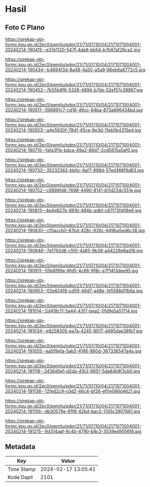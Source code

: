 # Hasil

## Foto C Plano

https://sirekap-obj-formc.kpu.go.id/2ec0/pemilu/pdpr/21/71/07/10/04/2171071004001-20240214-190415--e37e1120-547f-4da9-bb54-b7b87af26ca2.jpg

https://sirekap-obj-formc.kpu.go.id/2ec0/pemilu/pdpr/21/71/07/10/04/2171071004001-20240214-190434--b4694f3d-8a48-4a50-a5a9-96eb6a6772c5.jpg

https://sirekap-obj-formc.kpu.go.id/2ec0/pemilu/pdpr/21/71/07/10/04/2171071004001-20240214-190452--7b55b9f6-5328-4894-b7de-52ef57c38967.jpg

https://sirekap-obj-formc.kpu.go.id/2ec0/pemilu/pdpr/21/71/07/10/04/2171071004001-20240214-190511--396891c7-cd18-49cc-84ba-873a696434bd.jpg

https://sirekap-obj-formc.kpu.go.id/2ec0/pemilu/pdpr/21/71/07/10/04/2171071004001-20240214-190553--a4e5930f-78d1-45ce-8e3d-11eb5b4315e4.jpg

https://sirekap-obj-formc.kpu.go.id/2ec0/pemilu/pdpr/21/71/07/10/04/2171071004001-20240214-190715--fafa3f1e-bdca-49a2-88d7-2cd5615a5af0.jpg

https://sirekap-obj-formc.kpu.go.id/2ec0/pemilu/pdpr/21/71/07/10/04/2171071004001-20240214-190733--35232362-bb0c-4af7-898d-57ed366f9d83.jpg

https://sirekap-obj-formc.kpu.go.id/2ec0/pemilu/pdpr/21/71/07/10/04/2171071004001-20240214-190752--c9898fd8-7698-4490-8141-b11d234c551e.jpg

https://sirekap-obj-formc.kpu.go.id/2ec0/pemilu/pdpr/21/71/07/10/04/2171071004001-20240214-190813--4e4d827b-881b-484b-adbf-c87f73fd08e6.jpg

https://sirekap-obj-formc.kpu.go.id/2ec0/pemilu/pdpr/21/71/07/10/04/2171071004001-20240214-190830--cf0accb0-87bd-428c-826c-649ba5ed6c38.jpg

https://sirekap-obj-formc.kpu.go.id/2ec0/pemilu/pdpr/21/71/07/10/04/2171071004001-20240214-190848--7e1792d8-c5f0-4a85-9b38-a44228e6ad16.jpg

https://sirekap-obj-formc.kpu.go.id/2ec0/pemilu/pdpr/21/71/07/10/04/2171071004001-20240214-190911--55b6f99e-8fd5-4c66-9f8c-e7f14f3dee95.jpg

https://sirekap-obj-formc.kpu.go.id/2ec0/pemilu/pdpr/21/71/07/10/04/2171071004001-20240214-190953--02e824f8-cd59-46d7-a48e-1d5588d11b6a.jpg

https://sirekap-obj-formc.kpu.go.id/2ec0/pemilu/pdpr/21/71/07/10/04/2171071004001-20240214-191014--2d418c11-5a44-43f7-bea2-0fd9e5a51714.jpg

https://sirekap-obj-formc.kpu.go.id/2ec0/pemilu/pdpr/21/71/07/10/04/2171071004001-20240214-191034--e8258305-ea7a-4245-8017-d495dae38fb7.jpg

https://sirekap-obj-formc.kpu.go.id/2ec0/pemilu/pdpr/21/71/07/10/04/2171071004001-20240214-191055--ea5f9efa-5ab5-4166-860d-367336547a4a.jpg

https://sirekap-obj-formc.kpu.go.id/2ec0/pemilu/pdpr/21/71/07/10/04/2171071004001-20240214-191118--3436d0e1-d2da-41b2-8851-5da84b8f3cb0.jpg

https://sirekap-obj-formc.kpu.go.id/2ec0/pemilu/pdpr/21/71/07/10/04/2171071004001-20240214-191138--12fed2c9-c0d2-46c4-bf26-ef0e066d4621.jpg

https://sirekap-obj-formc.kpu.go.id/2ec0/pemilu/pdpr/21/71/07/10/04/2171071004001-20240214-191156--db30578e-91f8-42bd-bac2-17d5c3907661.jpg

https://sirekap-obj-formc.kpu.go.id/2ec0/pemilu/pdpr/21/71/07/10/04/2171071004001-20240214-191215--9d314aaf-9c4b-4790-b8c3-3039ed9556f8.jpg


## Metadata

| Key        | Value               |
| ---------- | ------------------- |
| Time Stamp | 2024-02-17 13:05:41 |
| Kode Dapil | 2101                |



